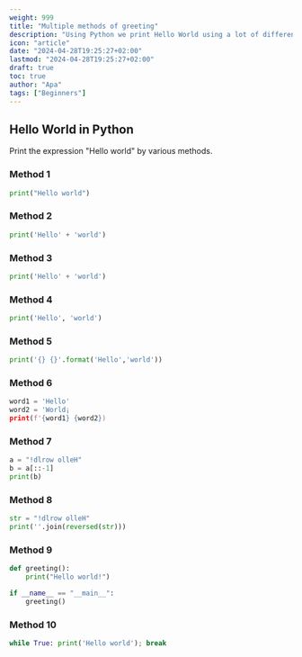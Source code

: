 ```yaml
---
weight: 999
title: "Multiple methods of greeting"
description: "Using Python we print Hello World using a lot of different methods"
icon: "article"
date: "2024-04-28T19:25:27+02:00"
lastmod: "2024-04-28T19:25:27+02:00"
draft: true
toc: true
author: "Apa"
tags: ["Beginners"]
---
```

## Hello World in Python
Print the expression "Hello world" by various methods.

### Method 1
```python
print("Hello world")
```

### Method 2
```python
print('Hello' + 'world')
```

### Method 3
```python
print('Hello' + 'world')
```

### Method 4
```python
print('Hello', 'world')
```

### Method 5
```python
print('{} {}'.format('Hello','world'))
```

### Method 6
```python
word1 = 'Hello'
word2 = 'World¡
print(f'{word1} {word2})
```

### Method 7
```python
a = "!dlrow olleH"
b = a[::-1]
print(b)
```

### Method 8
```python
str = "!dlrow olleH"
print(''.join(reversed(str)))
```

### Method 9
```python
def greeting():
    print("Hello world!")

if __name__ == "__main__":
    greeting()
```

### Method 10
```python
while True: print('Hello world'); break
```

